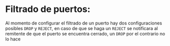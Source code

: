 # Filtrado de puertos:
Al momento de configurar el filtrado de un puerto hay dos configuraciones posibles `DROP` y `REJECT`, en caso de que se haga un `REJECT` se notificara al remitente de que el puerto se encuentra cerrado, un `DROP` por el contrario no lo hace